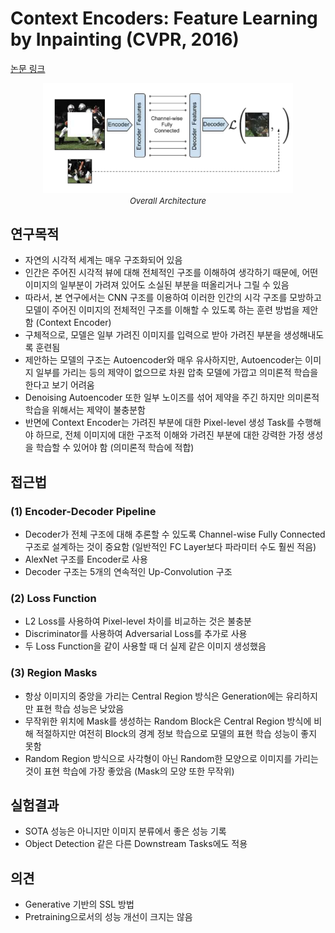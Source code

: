 # Context Encoders: Feature Learning by Inpainting (CVPR, 2016)

[논문 링크](https://openaccess.thecvf.com/content_cvpr_2016/html/Pathak_Context_Encoders_Feature_CVPR_2016_paper.html)

<p align="center">
    <img width="400" alt='fig1' src="./img/05_02_01.png?raw=true"></br>
    <em><font size=2>Overall Architecture</font></em>
</p>

## 연구목적
- 자연의 시각적 세계는 매우 구조화되어 있음 
- 인간은 주어진 시각적 뷰에 대해 전체적인 구조를 이해하여 생각하기 때문에, 어떤 이미지의 일부분이 가려져 있어도 소실된 부분을 떠올리거나 그릴 수 있음 
- 따라서, 본 연구에서는 CNN 구조를 이용하여 이러한 인간의 시각 구조를 모방하고 모델이 주어진 이미지의 전체적인 구조를 이해할 수 있도록 하는 훈련 방법을 제안함 (Context Encoder)
- 구체적으로, 모델은 일부 가려진 이미지를 입력으로 받아 가려진 부분을 생성해내도록 훈련됨 
- 제안하는 모델의 구조는 Autoencoder와 매우 유사하지만, Autoencoder는 이미지 일부를 가리는 등의 제약이 없으므로 차원 압축 모델에 가깝고 의미론적 학습을 한다고 보기 어려움 
- Denoising Autoencoder 또한 일부 노이즈를 섞어 제약을 주긴 하지만 의미론적 학습을 위해서는 제약이 불충분함 
- 반면에 Context Encoder는 가려진 부분에 대한 Pixel-level 생성 Task를 수행해야 하므로, 전체 이미지에 대한 구조적 이해와 가려진 부분에 대한 강력한 가정 생성을 학습할 수 있어야 함 (의미론적 학습에 적합) 

## 접근법
### (1) Encoder-Decoder Pipeline 
- Decoder가 전체 구조에 대해 추론할 수 있도록 Channel-wise Fully Connected 구조로 설계하는 것이 중요함 (일반적인 FC Layer보다 파라미터 수도 훨씬 적음) 
- AlexNet 구조를 Encoder로 사용 
- Decoder 구조는 5개의 연속적인 Up-Convolution 구조 
### (2) Loss Function 
- L2 Loss를 사용하여 Pixel-level 차이를 비교하는 것은 불충분 
- Discriminator를 사용하여 Adversarial Loss를 추가로 사용 
- 두 Loss Function을 같이 사용할 때 더 실제 같은 이미지 생성했음 
### (3) Region Masks 
- 항상 이미지의 중앙을 가리는 Central Region 방식은 Generation에는 유리하지만 표현 학습 성능은 낮았음 
- 무작위한 위치에 Mask를 생성하는 Random Block은 Central Region 방식에 비해 적절하지만 여전히 Block의 경계 정보 학습으로 모델의 표현 학습 성능이 좋지 못함 
- Random Region 방식으로 사각형이 아닌 Random한 모양으로 이미지를 가리는 것이 표현 학습에 가장 좋았음 (Mask의 모양 또한 무작위) 

## 실험결과
- SOTA 성능은 아니지만 이미지 분류에서 좋은 성능 기록 
- Object Detection 같은 다른 Downstream Tasks에도 적용 

## 의견
- Generative 기반의 SSL 방법 
- Pretraining으로서의 성능 개선이 크지는 않음 
